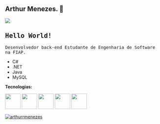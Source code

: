 ## Arthur Menezes. 👋

<a href="https://www.linkedin.com/in/arthuralbuquerquemenezes/" target="_blank"> <img src="https://img.shields.io/badge/-LinkedIn-%230077B5?style=for-the-badge&logo=linkedin&logoColor=white" target="_blank"> </a>

## <samp>Hello World!</samp>

<samp>Desenvolvedor back-end
<samp>Estudante de Engenharia de Software na FIAP.

- C#
- .NET
- Java
- MySQL

**Tecnologias:**

<p align="left">
  <img src="https://raw.githubusercontent.com/marwin1991/profile-technology-icons/refs/heads/main/icons/c%23.png" width="50" height="50" />
  <img src="https://raw.githubusercontent.com/marwin1991/profile-technology-icons/refs/heads/main/icons/_net_core.png" width="50" height="50" />
  <img src="https://raw.githubusercontent.com/marwin1991/profile-technology-icons/refs/heads/main/icons/mysql.png" width="50" height="50" />
  <img src="https://raw.githubusercontent.com/marwin1991/profile-technology-icons/refs/heads/main/icons/postman.png" width="50" height="50" />
  <img src="https://raw.githubusercontent.com/marwin1991/profile-technology-icons/refs/heads/main/icons/git.png" width="50" height="50" />
</p>

[![arthurrmenezes](https://github-readme-stats.vercel.app/api/top-langs/?username=arthurrmenezes&hide=html&layout=compact&theme=dark)](https://github.com/anuraghazra/github-readme-stats)
